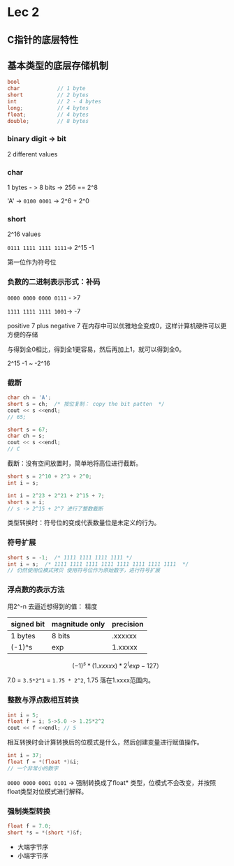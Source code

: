 # Lec 2

## C指针的底层特性

## 基本类型的底层存储机制

```c
bool
char            // 1 byte
short           // 2 bytes
int             // 2 - 4 bytes
long;           // 4 bytes
float;          // 4 bytes
double;         // 8 bytes 
```

### binary digit -> bit

2 different values

### char

1 bytes - > 8 bits -> 256 == 2^8

'A' -> `0100 0001` -> 2^6 + 2^0

### short

2^16 values

`0111 1111 1111 1111`-> 2^15 -1

第一位作为符号位

### 负数的二进制表示形式：补码

`0000 0000 0000 0111` - >7

`1111 1111 1111 1001`-> -7

 positive 7 plus negative 7 在内存中可以优雅地全变成0，这样计算机硬件可以更方便的存储

与得到全0相比，得到全1更容易，然后再加上1，就可以得到全0。

2^15 -1 ~ -2^16

### 截断

```c
char ch = 'A'; 
short s = ch;  /* 按位复制： copy the bit patten  */
cout << s <<endl;
// 65;
```

```c
short s = 67;
char ch = s;
cout << s <<endl; 
// C 
```

截断：没有空间放置时，简单地将高位进行截断。

```c
short s = 2^10 + 2^3 + 2^0;
int i = s; 
```

```c
int i = 2^23 + 2^21 + 2^15 + 7; 
short s = i; 
// s -> 2^15 + 2^7 进行了整数截断
```

类型转换时：符号位的变成代表数量位是未定义的行为。

### 符号扩展

```c
short s = -1;  /* 1111 1111 1111 1111 */
int i = s;  /* 1111 1111 1111 1111 1111 1111 1111 1111  */ 
// 仍然使用位模式拷贝 使用符号位作为原始数字，进行符号扩展
```

### 浮点数的表示方法

​用2^-n 去逼近想得到的值： 精度

| signed bit | magnitude only | precision |
| ---------- | -------------- | --------- |
| 1 bytes    | 8 bits         | .xxxxxx   |
| (-1)^s     | exp            | 1.xxxxx   |

$$
(-1)^s*(1.xxxxx)*2^(exp - 127）
$$

7.0 = `3.5*2^1` = `1.75 * 2^2`, 1.75 落在1.xxxx范围内。

### 整数与浮点数相互转换

```c
int i = 5;
float f = i; 5->5.0 -> 1.25*2^2
cout << f <<endl; // 5 
```

​相互转换时会计算转换后的位模式是什么，然后创建变量进行赋值操作。

```c
int i = 37;
float f = *(float *)&i; 
// 一个非常小的数字
```

`0000 0000 0001 0101` -> 强制转换成了float* 类型，位模式不会改变，并按照float类型对位模式进行解释。

### 强制类型转换

```c
float f = 7.0;
short *s = *(short *)&f; 
```

- 大端字节序
- 小端字节序
